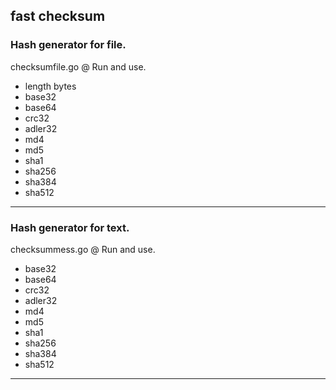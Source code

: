 **fast checksum**
------------------
### Hash generator for file. ###

checksumfile.go @ Run and use.

- length bytes
- base32
- base64
- crc32
- adler32
- md4
- md5
- sha1
- sha256
- sha384
- sha512
------------------

### Hash generator for text. ###

checksummess.go @ Run and use.

- base32
- base64
- crc32
- adler32
- md4
- md5
- sha1
- sha256
- sha384
- sha512
------------------